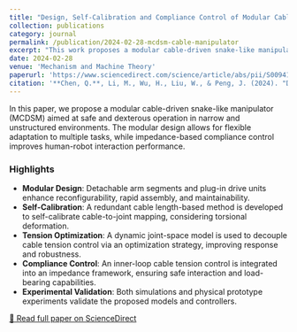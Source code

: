 ```yaml
---
title: "Design, Self-Calibration and Compliance Control of Modular Cable-Driven Snake-Like Manipulators"
collection: publications
category: journal
permalink: /publication/2024-02-28-mcdsm-cable-manipulator
excerpt: "This work proposes a modular cable-driven snake-like manipulator (MCDSM) with self-calibration and compliance control strategies to enhance adaptability, safety, and controllability in constrained environments."
date: 2024-02-28
venue: 'Mechanism and Machine Theory'
paperurl: 'https://www.sciencedirect.com/science/article/abs/pii/S0094114X23003336'
citation: '**Chen, Q.**, Li, M., Wu, H., Liu, W., & Peng, J. (2024). "Design, self-calibration and compliance control of modular cable-driven snake-like manipulators." <i>Mechanism and Machine Theory</i>, 193, 105562.'
---
```


In this paper, we propose a modular cable-driven snake-like manipulator (MCDSM) aimed at safe and dexterous operation in narrow and unstructured environments. The modular design allows for flexible adaptation to multiple tasks, while impedance-based compliance control improves human-robot interaction performance.

<!--more-->
### Highlights

- **Modular Design**: Detachable arm segments and plug-in drive units enhance reconfigurability, rapid assembly, and maintainability.
- **Self-Calibration**: A redundant cable length-based method is developed to self-calibrate cable-to-joint mapping, considering torsional deformation.
- **Tension Optimization**: A dynamic joint-space model is used to decouple cable tension control via an optimization strategy, improving response and robustness.
- **Compliance Control**: An inner-loop cable tension control is integrated into an impedance framework, ensuring safe interaction and load-bearing capabilities.
- **Experimental Validation**: Both simulations and physical prototype experiments validate the proposed models and controllers.

[📄 Read full paper on ScienceDirect](https://www.sciencedirect.com/science/article/abs/pii/S0094114X23003336)
